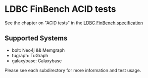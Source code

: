 # LDBC FinBench ACID tests

See the chapter on "ACID tests" in
the [LDBC FinBench specification](https://ldbcouncil.org/ldbc_finbench_docs/ldbc-finbench-specification.pdf)

## Supported Systems

* bolt: Neo4j && Memgraph
* tugraph: TuGraph
* galaxybase: Galaxybase

Please see each subdirectory for more information and test usage.